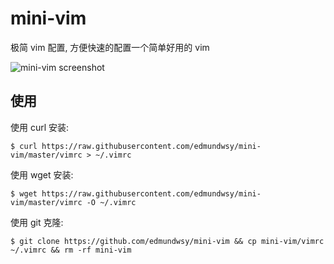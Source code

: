 # mini-vim

极简 vim 配置, 方便快速的配置一个简单好用的 vim

![mini-vim screenshot](./mini-vim.gif)

## 使用

使用 curl 安装:

    $ curl https://raw.githubusercontent.com/edmundwsy/mini-vim/master/vimrc > ~/.vimrc

使用 wget 安装:

    $ wget https://raw.githubusercontent.com/edmundwsy/mini-vim/master/vimrc -O ~/.vimrc

使用 git 克隆:

    $ git clone https://github.com/edmundwsy/mini-vim && cp mini-vim/vimrc ~/.vimrc && rm -rf mini-vim
